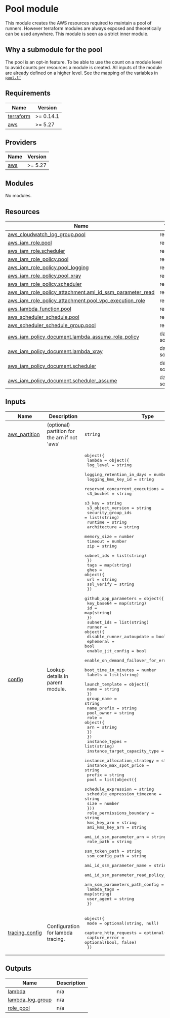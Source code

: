 # Pool module

This module creates the AWS resources required to maintain a pool of runners. However terraform modules are always exposed and theoretically can be used anywhere. This module is seen as a strict inner module.

## Why a submodule for the pool

The pool is an opt-in feature. To be able to use the count on a module level to avoid counts per resources a module is created. All inputs of the module are already defined on a higher level. See the mapping of the variables in [`pool.tf`](../pool.tf)
<!-- BEGIN_TF_DOCS -->
## Requirements

| Name | Version |
|------|---------|
| <a name="requirement_terraform"></a> [terraform](#requirement\_terraform) | >= 0.14.1 |
| <a name="requirement_aws"></a> [aws](#requirement\_aws) | >= 5.27 |

## Providers

| Name | Version |
|------|---------|
| <a name="provider_aws"></a> [aws](#provider\_aws) | >= 5.27 |

## Modules

No modules.

## Resources

| Name | Type |
|------|------|
| [aws_cloudwatch_log_group.pool](https://registry.terraform.io/providers/hashicorp/aws/latest/docs/resources/cloudwatch_log_group) | resource |
| [aws_iam_role.pool](https://registry.terraform.io/providers/hashicorp/aws/latest/docs/resources/iam_role) | resource |
| [aws_iam_role.scheduler](https://registry.terraform.io/providers/hashicorp/aws/latest/docs/resources/iam_role) | resource |
| [aws_iam_role_policy.pool](https://registry.terraform.io/providers/hashicorp/aws/latest/docs/resources/iam_role_policy) | resource |
| [aws_iam_role_policy.pool_logging](https://registry.terraform.io/providers/hashicorp/aws/latest/docs/resources/iam_role_policy) | resource |
| [aws_iam_role_policy.pool_xray](https://registry.terraform.io/providers/hashicorp/aws/latest/docs/resources/iam_role_policy) | resource |
| [aws_iam_role_policy.scheduler](https://registry.terraform.io/providers/hashicorp/aws/latest/docs/resources/iam_role_policy) | resource |
| [aws_iam_role_policy_attachment.ami_id_ssm_parameter_read](https://registry.terraform.io/providers/hashicorp/aws/latest/docs/resources/iam_role_policy_attachment) | resource |
| [aws_iam_role_policy_attachment.pool_vpc_execution_role](https://registry.terraform.io/providers/hashicorp/aws/latest/docs/resources/iam_role_policy_attachment) | resource |
| [aws_lambda_function.pool](https://registry.terraform.io/providers/hashicorp/aws/latest/docs/resources/lambda_function) | resource |
| [aws_scheduler_schedule.pool](https://registry.terraform.io/providers/hashicorp/aws/latest/docs/resources/scheduler_schedule) | resource |
| [aws_scheduler_schedule_group.pool](https://registry.terraform.io/providers/hashicorp/aws/latest/docs/resources/scheduler_schedule_group) | resource |
| [aws_iam_policy_document.lambda_assume_role_policy](https://registry.terraform.io/providers/hashicorp/aws/latest/docs/data-sources/iam_policy_document) | data source |
| [aws_iam_policy_document.lambda_xray](https://registry.terraform.io/providers/hashicorp/aws/latest/docs/data-sources/iam_policy_document) | data source |
| [aws_iam_policy_document.scheduler](https://registry.terraform.io/providers/hashicorp/aws/latest/docs/data-sources/iam_policy_document) | data source |
| [aws_iam_policy_document.scheduler_assume](https://registry.terraform.io/providers/hashicorp/aws/latest/docs/data-sources/iam_policy_document) | data source |

## Inputs

| Name | Description | Type | Default | Required |
|------|-------------|------|---------|:--------:|
| <a name="input_aws_partition"></a> [aws\_partition](#input\_aws\_partition) | (optional) partition for the arn if not 'aws' | `string` | `"aws"` | no |
| <a name="input_config"></a> [config](#input\_config) | Lookup details in parent module. | <pre>object({<br/>    lambda = object({<br/>      log_level                      = string<br/>      logging_retention_in_days      = number<br/>      logging_kms_key_id             = string<br/>      reserved_concurrent_executions = number<br/>      s3_bucket                      = string<br/>      s3_key                         = string<br/>      s3_object_version              = string<br/>      security_group_ids             = list(string)<br/>      runtime                        = string<br/>      architecture                   = string<br/>      memory_size                    = number<br/>      timeout                        = number<br/>      zip                            = string<br/>      subnet_ids                     = list(string)<br/>    })<br/>    tags = map(string)<br/>    ghes = object({<br/>      url        = string<br/>      ssl_verify = string<br/>    })<br/>    github_app_parameters = object({<br/>      key_base64 = map(string)<br/>      id         = map(string)<br/>    })<br/>    subnet_ids = list(string)<br/>    runner = object({<br/>      disable_runner_autoupdate            = bool<br/>      ephemeral                            = bool<br/>      enable_jit_config                    = bool<br/>      enable_on_demand_failover_for_errors = list(string)<br/>      boot_time_in_minutes                 = number<br/>      labels                               = list(string)<br/>      launch_template = object({<br/>        name = string<br/>      })<br/>      group_name  = string<br/>      name_prefix = string<br/>      pool_owner  = string<br/>      role = object({<br/>        arn = string<br/>      })<br/>    })<br/>    instance_types                = list(string)<br/>    instance_target_capacity_type = string<br/>    instance_allocation_strategy  = string<br/>    instance_max_spot_price       = string<br/>    prefix                        = string<br/>    pool = list(object({<br/>      schedule_expression          = string<br/>      schedule_expression_timezone = string<br/>      size                         = number<br/>    }))<br/>    role_permissions_boundary            = string<br/>    kms_key_arn                          = string<br/>    ami_kms_key_arn                      = string<br/>    ami_id_ssm_parameter_arn             = string<br/>    role_path                            = string<br/>    ssm_token_path                       = string<br/>    ssm_config_path                      = string<br/>    ami_id_ssm_parameter_name            = string<br/>    ami_id_ssm_parameter_read_policy_arn = string<br/>    arn_ssm_parameters_path_config       = string<br/>    lambda_tags                          = map(string)<br/>    user_agent                           = string<br/>  })</pre> | n/a | yes |
| <a name="input_tracing_config"></a> [tracing\_config](#input\_tracing\_config) | Configuration for lambda tracing. | <pre>object({<br/>    mode                  = optional(string, null)<br/>    capture_http_requests = optional(bool, false)<br/>    capture_error         = optional(bool, false)<br/>  })</pre> | `{}` | no |

## Outputs

| Name | Description |
|------|-------------|
| <a name="output_lambda"></a> [lambda](#output\_lambda) | n/a |
| <a name="output_lambda_log_group"></a> [lambda\_log\_group](#output\_lambda\_log\_group) | n/a |
| <a name="output_role_pool"></a> [role\_pool](#output\_role\_pool) | n/a |
<!-- END_TF_DOCS -->
